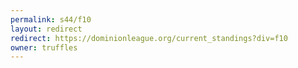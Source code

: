 ```yaml
---
permalink: s44/f10
layout: redirect
redirect: https://dominionleague.org/current_standings?div=f10
owner: truffles
---
```

